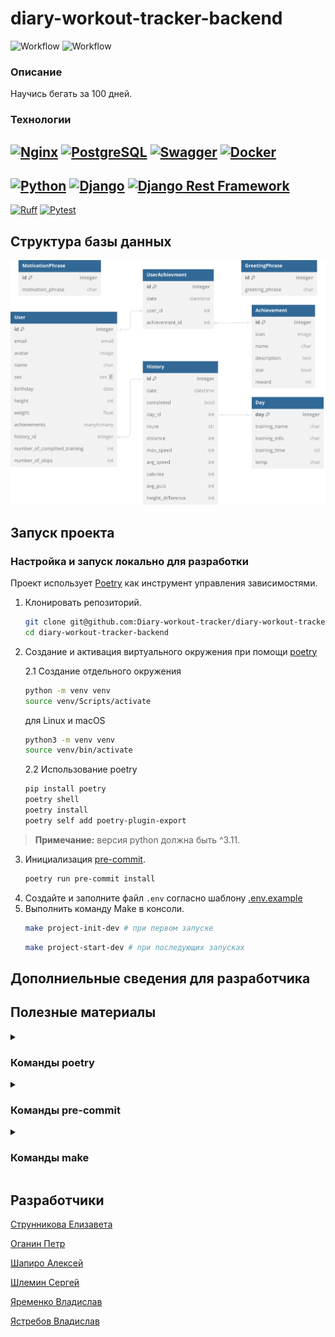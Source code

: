 # diary-workout-tracker-backend

![Workflow](https://github.com/Diary-workout-tracker/diary-workout-tracker-backend/actions/workflows/ci.yml/badge.svg)
![Workflow](https://github.com/Diary-workout-tracker/diary-workout-tracker-backend/actions/workflows/cd.yml/badge.svg)

### Описание
Научись бегать за 100 дней.

### Технологии

[![Nginx](https://img.shields.io/badge/Nginx-Latest-blue?style=flat&logo=nginx&logoColor=white)](https://nginx.org/)
[![PostgreSQL](https://img.shields.io/badge/PostgreSQL-Latest-blue?style=flat&logo=postgresql&logoColor=white)](https://www.postgresql.org/)
[![Swagger](https://img.shields.io/badge/Swagger-Latest-blue?style=flat&logo=swagger&logoColor=white)](https://swagger.io/)
[![Docker](https://img.shields.io/badge/Docker-Latest-blue?style=flat&logo=docker&logoColor=white)](https://www.docker.com/)
-----
[![Python](https://img.shields.io/badge/Python-%5E3.11-blue?style=flat&logo=python&logoColor=white)](https://www.python.org/)
[![Django](https://img.shields.io/badge/Django-%5E5.0.2-blue?style=flat&logo=django&logoColor=white)](https://www.djangoproject.com/)
[![Django Rest Framework](https://img.shields.io/badge/DjangoRestFramework-%5E3.14.0-blue?style=flat)](https://pypi.org/project/djangorestframework/)
---
[![Ruff](https://img.shields.io/badge/Ruff-%5E0.2.1-blue?style=flat)](https://pypi.org/project/ruff/)
[![Pytest](https://img.shields.io/badge/Pytest-%5E8.0.0-blue?style=flat&logo=pytest&logoColor=white)](https://pypi.org/project/pytest/)

## Структура базы данных

![ER-диаграмма](docs/ER_model.svg)

## Запуск проекта

### Настройка и запуск локально для разработки
Проект использует [Poetry](https://python-poetry.org/) как инструмент управления зависимостями.
1. Клонировать репозиторий.
    ```bash
    git clone git@github.com:Diary-workout-tracker/diary-workout-tracker-backend.git
    cd diary-workout-tracker-backend
    ```
2. Создание и активация виртуального окружения при помощи [poetry](https://python-poetry.org/docs/#installation)

    2.1 Создание отдельного окружения
    ```bash
    python -m venv venv
    source venv/Scripts/activate
    ```
    для Linux и macOS
    ```bash
    python3 -m venv venv
    source venv/bin/activate
    ```

    2.2 Использование poetry
    ```bash
    pip install poetry
    poetry shell
    poetry install
    poetry self add poetry-plugin-export
    ```
> **Примечание:** версия python должна быть ^3.11.

3. Инициализация [pre-commit](#технологии).
   ```bash
   poetry run pre-commit install
   ```
4. Создайте и заполните файл `.env` согласно шаблону [.env.example](https://github.com/Diary-workout-tracker/diary-workout-tracker-backend/blob/develop/infra/.env.example)
5. Выполнить команду Make в консоли.
    ```bash
    make project-init-dev # при первом запуске
    ```
    ```bash
    make project-start-dev # при последующих запусках
    ```

## Дополниельные сведения для разработчика


## Полезные материалы
<details>
  <summary><h3>Команды poetry</h3></summary>

- Создание нового проекта: `poetry new new_project`
- Установка зависимостей: `poetry install`
- Запуск виртуального окружения: `poetry shell`
- Внедрение Poetry в уже имеющийся проект: `poetry init`
- Обновление зависимостей: `poetry update`
- Добавление новой библиотеки: `poetry add <имя_библиотеки>`
- Удаление зависимости: `poetry remove <имя_библиотеки>`
- Просмотр зависимостей: `poetry show`
- Запуск из виртуального окружения: `poetry run <команда>`

</details>

<details>
  <summary><h3>Команды pre-commit</h3></summary>

  **Важно** С использованием poetry, выполнение команд из виртуального окружения происходит через `poetry run <команда>`.
- Установить pre-commit в проекте: `pre-commit install`
- Запустить проверку всех хуков: `pre-commit run -a`
- Запустить конкретный хук: `poetry run pre-commit run <имя-хука>`
- Деактивировать автоматическое выполнение хуков перед коммитом: `poetry run pre-commit uninstall`
- Обновить pre-commit хуки: `poetry run pre-commit autoupdate`

</details>

<details>
  <summary><h3>Команды make</h3></summary>

- Удаление Volumes: `make clear-volumes-dev`
- Запуск контейнеров: `make start-containers-dev`
- Выполнить миграции Django: `make migrate-dev`
- Собрать статику Django: `make collectstatic-dev`
- Создать супер пользователя: `make createsuperuser-dev`
- Запуск сервера: `make start-server-dev`
- Инициализировать проект: `make project-init-dev`
- Запустить проект: `make project-start-dev`
- Остановить контейнеры: `make containers-stop-dev`
- Создаёт тестовые тренировки: `make test-training`
- Создаёт тестовые фразы: `make test-phrase`
- Создаёт тестовые данные: `make test-data`

</details>


## Разработчики

[Струнникова Елизавета](https://github.com/Luna-luns)

[Оганин Петр](https://github.com/necroshizo)

[Шапиро Алексей](https://github.com/holohup)

[Шлемин Сергей](https://github.com/fluid1408)

[Яременко Владислав](https://github.com/VladislavYar)

[Ястребов Владислав](https://github.com/blakkheart)

